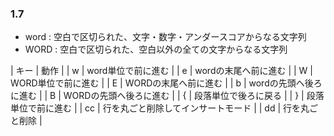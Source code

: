 ### 1.7
- word : 空白で区切られた、文字・数字・アンダースコアからなる文字列
- WORD : 空白で区切られた、空白以外の全ての文字からなる文字列

| キー | 動作 |
| w | word単位で前に進む |
| e | wordの末尾へ前に進む |
| W | WORD単位で前に進む |
| E | WORDの末尾へ前に進む |
| b | wordの先頭へ後ろに進む |
| B | WORDの先頭へ後ろに進む |
| { | 段落単位で後ろに戻る |
| } | 段落単位で前に進む |
| cc | 行を丸ごと削除してインサートモード |
| dd | 行を丸ごと削除 |
